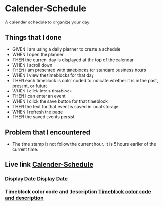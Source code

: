 # Calender-Schedule
A calender schedule to organize your day

## Things that I done
- GIVEN I am using a daily planner to create a schedule
- WHEN I open the planner
- THEN the current day is displayed at the top of the calendar
- WHEN I scroll down
- THEN I am presented with timeblocks for standard business hours
- WHEN I view the timeblocks for that day
- THEN each timeblock is color coded to indicate whether it is in the past, present, or future
- WHEN I click into a timeblock
- THEN I can enter an event
- WHEN I click the save button for that timeblock
- THEN the text for that event is saved in local storage
- WHEN I refresh the page
- THEN the saved events persist

## Problem that I encountered
- The time stamp is not follow the current hour. It is 5 hours earlier of the current time.
## Live link [Calender-Schedule]()

### Display Date [Display Date](/assets/image/Display%20current%20date.jpg)

### Timeblock color code and description [Timeblock color code and description](/assets/image/Timeblock%20color%20code%20and%20description.jpg)